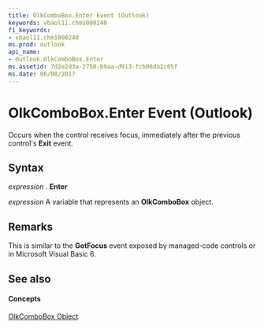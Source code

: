 ```yaml
---
title: OlkComboBox.Enter Event (Outlook)
keywords: vbaol11.chm1000240
f1_keywords:
- vbaol11.chm1000240
ms.prod: outlook
api_name:
- Outlook.OlkComboBox.Enter
ms.assetid: 7d2e2d3a-2750-b9aa-d913-fcb06da2c05f
ms.date: 06/08/2017
---
```



# OlkComboBox.Enter Event (Outlook)

Occurs when the control receives focus, immediately after the previous control's  **Exit** event.


## Syntax

 _expression_ . **Enter**

 _expression_ A variable that represents an **OlkComboBox** object.


## Remarks

This is similar to the  **GotFocus** event exposed by managed-code controls or in Microsoft Visual Basic 6.


## See also


#### Concepts


[OlkComboBox Object](olkcombobox-object-outlook.md)

